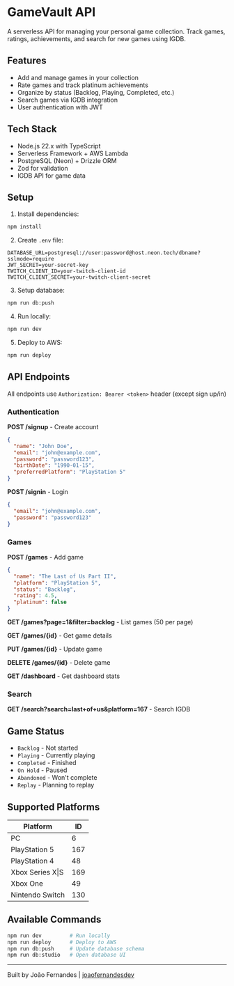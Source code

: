 # GameVault API

A serverless API for managing your personal game collection. Track games, ratings, achievements, and search for new games using IGDB.

## Features

- Add and manage games in your collection
- Rate games and track platinum achievements
- Organize by status (Backlog, Playing, Completed, etc.)
- Search games via IGDB integration
- User authentication with JWT

## Tech Stack

- Node.js 22.x with TypeScript
- Serverless Framework + AWS Lambda
- PostgreSQL (Neon) + Drizzle ORM
- Zod for validation
- IGDB API for game data

## Setup

1. Install dependencies:
```bash
npm install
```

2. Create `.env` file:
```env
DATABASE_URL=postgresql://user:password@host.neon.tech/dbname?sslmode=require
JWT_SECRET=your-secret-key
TWITCH_CLIENT_ID=your-twitch-client-id
TWITCH_CLIENT_SECRET=your-twitch-client-secret
```

3. Setup database:
```bash
npm run db:push
```

4. Run locally:
```bash
npm run dev
```

5. Deploy to AWS:
```bash
npm run deploy
```

## API Endpoints

All endpoints use `Authorization: Bearer <token>` header (except sign up/in)

### Authentication

**POST /signup** - Create account
```json
{
  "name": "John Doe",
  "email": "john@example.com",
  "password": "password123",
  "birthDate": "1990-01-15",
  "preferredPlatform": "PlayStation 5"
}
```

**POST /signin** - Login
```json
{
  "email": "john@example.com",
  "password": "password123"
}
```

### Games

**POST /games** - Add game
```json
{
  "name": "The Last of Us Part II",
  "platform": "PlayStation 5",
  "status": "Backlog",
  "rating": 4.5,
  "platinum": false
}
```

**GET /games?page=1&filter=backlog** - List games (50 per page)

**GET /games/{id}** - Get game details

**PUT /games/{id}** - Update game

**DELETE /games/{id}** - Delete game

**GET /dashboard** - Get dashboard stats

### Search

**GET /search?search=last+of+us&platform=167** - Search IGDB

## Game Status

- `Backlog` - Not started
- `Playing` - Currently playing
- `Completed` - Finished
- `On Hold` - Paused
- `Abandoned` - Won't complete
- `Replay` - Planning to replay

## Supported Platforms

| Platform | ID |
|----------|-----|
| PC | 6 |
| PlayStation 5 | 167 |
| PlayStation 4 | 48 |
| Xbox Series X\|S | 169 |
| Xbox One | 49 |
| Nintendo Switch | 130 |

## Available Commands

```bash
npm run dev         # Run locally
npm run deploy      # Deploy to AWS
npm run db:push     # Update database schema
npm run db:studio   # Open database UI
```

---

Built by João Fernandes | [joaofernandesdev](https://github.com/joaofernandesdev)
